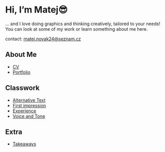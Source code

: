 # Hi, I’m Matej😎

… and I love doing graphics and thinking creatively, tailored to your needs! You can look at some of my work or learn something about me here.

contact: matej.novak24@seznam.cz

## About Me

- [CV](001-CV/Novak_resume.pdf)
- [Portfolio](002-portfolio/MatejNovak_portfolio.pdf)

## Classwork

- [Alternative Text](01-alternative-text)
- [First impression](02-first-impression)
- [Experience](03-experience)
- [Voice and Tone](04-voice-and-tone)

## Extra

- [Takeaways](takeaways)
